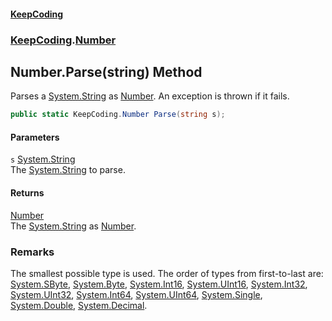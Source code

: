 #### [KeepCoding](index.md 'index')
### [KeepCoding](KeepCoding.md 'KeepCoding').[Number](KeepCoding_Number.md 'KeepCoding.Number')
## Number.Parse(string) Method
Parses a [System.String](https://docs.microsoft.com/en-us/dotnet/api/System.String 'System.String') as [Number](KeepCoding_Number.md 'KeepCoding.Number'). An exception is thrown if it fails.  
```csharp
public static KeepCoding.Number Parse(string s);
```
#### Parameters
<a name='KeepCoding_Number_Parse(string)_s'></a>
`s` [System.String](https://docs.microsoft.com/en-us/dotnet/api/System.String 'System.String')  
The [System.String](https://docs.microsoft.com/en-us/dotnet/api/System.String 'System.String') to parse.
  
#### Returns
[Number](KeepCoding_Number.md 'KeepCoding.Number')  
The [System.String](https://docs.microsoft.com/en-us/dotnet/api/System.String 'System.String') as [Number](KeepCoding_Number.md 'KeepCoding.Number').
### Remarks
The smallest possible type is used. The order of types from first-to-last are: [System.SByte](https://docs.microsoft.com/en-us/dotnet/api/System.SByte 'System.SByte'), [System.Byte](https://docs.microsoft.com/en-us/dotnet/api/System.Byte 'System.Byte'), [System.Int16](https://docs.microsoft.com/en-us/dotnet/api/System.Int16 'System.Int16'), [System.UInt16](https://docs.microsoft.com/en-us/dotnet/api/System.UInt16 'System.UInt16'), [System.Int32](https://docs.microsoft.com/en-us/dotnet/api/System.Int32 'System.Int32'), [System.UInt32](https://docs.microsoft.com/en-us/dotnet/api/System.UInt32 'System.UInt32'), [System.Int64](https://docs.microsoft.com/en-us/dotnet/api/System.Int64 'System.Int64'), [System.UInt64](https://docs.microsoft.com/en-us/dotnet/api/System.UInt64 'System.UInt64'), [System.Single](https://docs.microsoft.com/en-us/dotnet/api/System.Single 'System.Single'), [System.Double](https://docs.microsoft.com/en-us/dotnet/api/System.Double 'System.Double'), [System.Decimal](https://docs.microsoft.com/en-us/dotnet/api/System.Decimal 'System.Decimal').  
